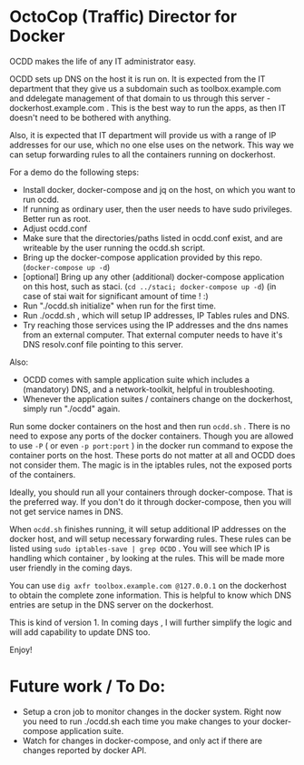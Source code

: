 # OctoCop (Traffic) Director for Docker

OCDD makes the life of any IT administrator easy. 

OCDD sets up DNS on the host it is run on. It is expected from the IT department that they give us a subdomain such as toolbox.example.com and ddelegate management of that domain to us through this server - dockerhost.example.com . This is the best way to run the apps, as then IT doesn't need to be bothered with anything.

Also, it is expected that IT department will provide us with a range of IP addresses for our use, which no one else uses on the network. This way we can setup forwarding rules to all the containers running on dockerhost.

For a demo do the following steps:
* Install docker, docker-compose and jq on the host, on which you want to run ocdd.
* If running as ordinary user, then the user needs to have sudo privileges. Better run as root.
* Adjust ocdd.conf
* Make sure that the directories/paths listed in ocdd.conf exist, and are writeable by the user running the ocdd.sh script.
* Bring up the docker-compose application provided by this repo. (`docker-compose up -d`) 
* [optional] Bring up any other (additional) docker-compose application on this host, such as staci. (`cd ../staci; docker-compose up -d`) (in case of stai wait for significant amount of time ! :)
* Run "./ocdd.sh initialize" when run for the first time.
* Run ./ocdd.sh , which will setup IP addresses, IP Tables rules and DNS.
* Try reaching those services using the IP addresses and the dns names from an external computer. That external computer needs to have it's DNS resolv.conf file pointing to this server.

Also:
* OCDD comes with sample application suite which includes a (mandatory) DNS, and a network-toolkit, helpful in troubleshooting.
* Whenever the application suites / containers change on the dockerhost, simply run "./ocdd" again.

Run some docker containers on the host and then run `ocdd.sh` . There is no need to expose any ports of the docker containers. Though you are allowed to use `-P` ( or even `-p port:port` ) in the docker run command to expose the container ports on the host. These ports do not matter at all and OCDD does not consider them. The magic is in the iptables rules, not the exposed ports of the containers.

Ideally, you should run all your containers through docker-compose. That is the preferred way. If you don't do it through docker-compose, then you will not get service names in DNS.

When `ocdd.sh` finishes running, it will setup additional IP addresses on the docker host, and will setup necessary forwarding rules. These rules can be listed using `sudo iptables-save | grep OCDD` . You will see which IP is handling which container , by looking at the rules. This will be made more user friendly in the coming days.

You can use `dig axfr toolbox.example.com @127.0.0.1` on the dockerhost to obtain the complete zone information. This is helpful to know which DNS entries are setup in the DNS server on the dockerhost.

This is kind of version 1. In coming days , I will further simplify the logic and will add capability to update DNS too. 

Enjoy! 

# Future work / To Do:
* Setup a cron job to monitor changes in the docker system. Right now you need to run ./ocdd.sh each time you make changes to your docker-compose application suite.
* Watch for changes in docker-compose, and only act if there are changes reported by docker API. 
